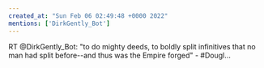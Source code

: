 ```yaml
---
created_at: "Sun Feb 06 02:49:48 +0000 2022"
mentions: ['DirkGently_Bot']
---
```


RT @DirkGently_Bot: "to do mighty deeds, to boldly split infinitives that no man had split before--and thus was the Empire forged" - #Dougl…